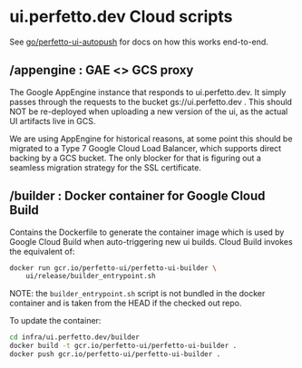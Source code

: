 # ui.perfetto.dev Cloud scripts

See [go/perfetto-ui-autopush](http://go/perfetto-ui-autopush) for docs on how
this works end-to-end.

## /appengine : GAE <> GCS proxy

The Google AppEngine instance that responds to ui.perfetto.dev.
It simply passes through the requests to the bucket gs://ui.perfetto.dev .
This should NOT be re-deployed when uploading a new version of the ui,
as the actual UI artifacts live in GCS.

We are using AppEngine for historical reasons, at some point this should
be migrated to a Type 7 Google Cloud Load Balancer, which supports
direct backing by a GCS bucket. The only blocker for that is figuring out
a seamless migration strategy for the SSL certificate.

## /builder : Docker container for Google Cloud Build

Contains the Dockerfile to generate the container image which is used by
Google Cloud Build when auto-triggering new ui builds.
Cloud Build invokes the equivalent of:

```bash
docker run gcr.io/perfetto-ui/perfetto-ui-builder \
    ui/release/builder_entrypoint.sh
```

NOTE: the `builder_entrypoint.sh` script is not bundled in the docker container
and is taken from the HEAD if the checked out repo.

To update the container:

```bash
cd infra/ui.perfetto.dev/builder
docker build -t gcr.io/perfetto-ui/perfetto-ui-builder .
docker push gcr.io/perfetto-ui/perfetto-ui-builder .
```
